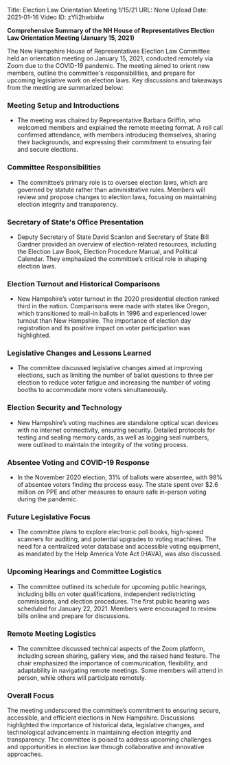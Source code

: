 Title: Election Law Orientation Meeting 1/15/21
URL: None
Upload Date: 2021-01-16
Video ID: zYIi2hwbidw

**Comprehensive Summary of the NH House of Representatives Election Law Orientation Meeting (January 15, 2021)**

The New Hampshire House of Representatives Election Law Committee held an orientation meeting on January 15, 2021, conducted remotely via Zoom due to the COVID-19 pandemic. The meeting aimed to orient new members, outline the committee's responsibilities, and prepare for upcoming legislative work on election laws. Key discussions and takeaways from the meeting are summarized below:

### **Meeting Setup and Introductions**
- The meeting was chaired by Representative Barbara Griffin, who welcomed members and explained the remote meeting format. A roll call confirmed attendance, with members introducing themselves, sharing their backgrounds, and expressing their commitment to ensuring fair and secure elections.

### **Committee Responsibilities**
- The committee’s primary role is to oversee election laws, which are governed by statute rather than administrative rules. Members will review and propose changes to election laws, focusing on maintaining election integrity and transparency.

### **Secretary of State's Office Presentation**
- Deputy Secretary of State David Scanlon and Secretary of State Bill Gardner provided an overview of election-related resources, including the Election Law Book, Election Procedure Manual, and Political Calendar. They emphasized the committee’s critical role in shaping election laws.

### **Election Turnout and Historical Comparisons**
- New Hampshire’s voter turnout in the 2020 presidential election ranked third in the nation. Comparisons were made with states like Oregon, which transitioned to mail-in ballots in 1996 and experienced lower turnout than New Hampshire. The importance of election day registration and its positive impact on voter participation was highlighted.

### **Legislative Changes and Lessons Learned**
- The committee discussed legislative changes aimed at improving elections, such as limiting the number of ballot questions to three per election to reduce voter fatigue and increasing the number of voting booths to accommodate more voters simultaneously.

### **Election Security and Technology**
- New Hampshire’s voting machines are standalone optical scan devices with no internet connectivity, ensuring security. Detailed protocols for testing and sealing memory cards, as well as logging seal numbers, were outlined to maintain the integrity of the voting process.

### **Absentee Voting and COVID-19 Response**
- In the November 2020 election, 31% of ballots were absentee, with 98% of absentee voters finding the process easy. The state spent over $2.6 million on PPE and other measures to ensure safe in-person voting during the pandemic.

### **Future Legislative Focus**
- The committee plans to explore electronic poll books, high-speed scanners for auditing, and potential upgrades to voting machines. The need for a centralized voter database and accessible voting equipment, as mandated by the Help America Vote Act (HAVA), was also discussed.

### **Upcoming Hearings and Committee Logistics**
- The committee outlined its schedule for upcoming public hearings, including bills on voter qualifications, independent redistricting commissions, and election procedures. The first public hearing was scheduled for January 22, 2021. Members were encouraged to review bills online and prepare for discussions.

### **Remote Meeting Logistics**
- The committee discussed technical aspects of the Zoom platform, including screen sharing, gallery view, and the raised hand feature. The chair emphasized the importance of communication, flexibility, and adaptability in navigating remote meetings. Some members will attend in person, while others will participate remotely.

### **Overall Focus**
The meeting underscored the committee’s commitment to ensuring secure, accessible, and efficient elections in New Hampshire. Discussions highlighted the importance of historical data, legislative changes, and technological advancements in maintaining election integrity and transparency. The committee is poised to address upcoming challenges and opportunities in election law through collaborative and innovative approaches.